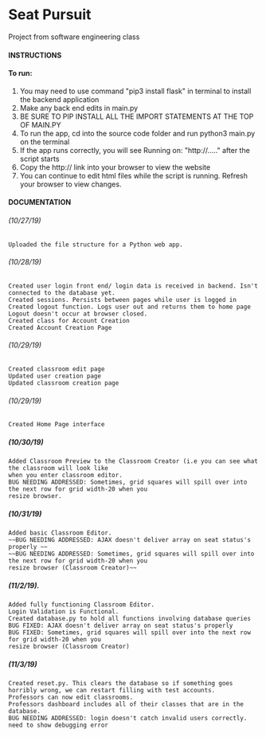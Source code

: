 # Seat Pursuit
Project from software engineering class

#### INSTRUCTIONS

#### To run: 
1) You may need to use command "pip3 install flask" in terminal to install the backend application <br>
2) Make any back end edits in main.py <br>
3) BE SURE TO PIP INSTALL ALL THE IMPORT STATEMENTS AT THE TOP OF MAIN.PY 
4) To run the app, cd into the source code folder and run python3 main.py on the terminal <br>
5) If the app runs correctly, you will see Running on: "http://....." after the script starts<br>
6) Copy the http:// link into your browser to view the website <br>
7) You can continue to edit html files while the script is running. Refresh your browser to view changes.  <br>

#### DOCUMENTATION 
###### (10/27/19)
	Uploaded the file structure for a Python web app. 
###### (10/28/19) 
	Created user login front end/ login data is received in backend. Isn't connected to the database yet.
	Created sessions. Persists between pages while user is logged in 
	Created logout function. Logs user out and returns them to home page
	Logout doesn't occur at browser closed. 
	Created class for Account Creation 
	Created Account Creation Page
###### (10/29/19)
	Created classroom edit page
	Updated user creation page
	Updated classroom creation page
	
###### (10/29/19) 
	Created Home Page interface

##### (10/30/19) 
	Added Classroom Preview to the Classroom Creator (i.e you can see what the classroom will look like
	when you enter classroom editor. 
	BUG NEEDING ADDRESSED: Sometimes, grid squares will spill over into the next row for grid width-20 when you
	resize browser.
	
##### (10/31/19)
	Added basic Classroom Editor. 
	~~BUG NEEDING ADDRESSED: AJAX doesn't deliver array on seat status's properly ~~
	~~BUG NEEDING ADDRESSED: Sometimes, grid squares will spill over into the next row for grid width-20 when you
	resize browser (Classroom Creator)~~ 

##### (11/2/19). 
	Added fully functioning Classroom Editor.  
	Login Validation is Functional. 
	Created database.py to hold all functions involving database queries 
	BUG FIXED: AJAX doesn't deliver array on seat status's properly
	BUG FIXED: Sometimes, grid squares will spill over into the next row for grid width-20 when you
	resize browser (Classroom Creator) 

##### (11/3/19) 
	Created reset.py. This clears the database so if something goes horribly wrong, we can restart filling with test accounts.
	Professors can now edit classrooms. 
	Professors dashboard includes all of their classes that are in the database. 
	BUG NEEDING ADDRESSED: login doesn't catch invalid users correctly. need to show debugging error 

